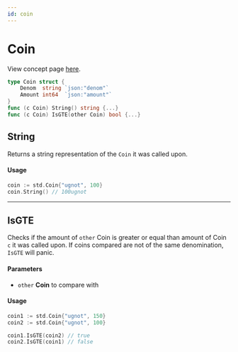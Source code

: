 ```yaml
---
id: coin
---
```


# Coin
View concept page [here](../../../concepts/standard-library/coin.md).

```go
type Coin struct {
	Denom  string `json:"denom"`
	Amount int64  `json:"amount"`
}
func (c Coin) String() string {...}
func (c Coin) IsGTE(other Coin) bool {...}
```

## String
Returns a string representation of the `Coin` it was called upon.

#### Usage
```go
coin := std.Coin{"ugnot", 100} 
coin.String() // 100ugnot
```
---
## IsGTE
Checks if the amount of `other` Coin is greater or equal than amount of Coin `c` it was called upon.
If coins compared are not of the same denomination, `IsGTE` will panic.

#### Parameters
- `other` **Coin** to compare with

#### Usage
```go
coin1 := std.Coin{"ugnot", 150}
coin2 := std.Coin{"ugnot", 100}

coin1.IsGTE(coin2) // true
coin2.IsGTE(coin1) // false
```